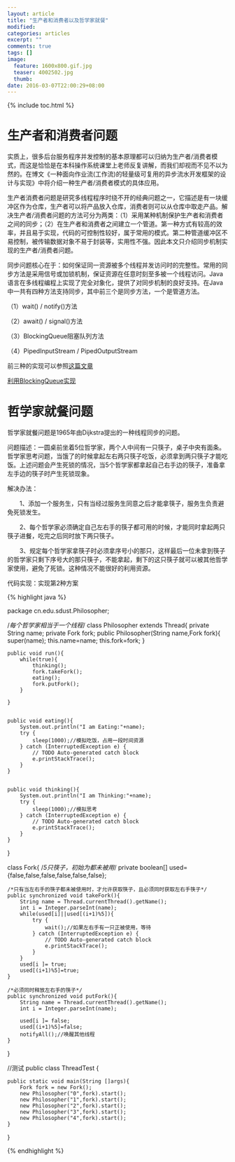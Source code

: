 ```yaml
---
layout: article
title: "生产者和消费者以及哲学家就餐"
modified:
categories: articles
excerpt: ""
comments: true
tags: []
image: 
  feature: 1600x800.gif.jpg
  teaser: 4002502.jpg
  thumb:
date: 2016-03-07T22:00:29+08:00
---
```


{% include toc.html %}

# 生产者和消费者问题

实质上，很多后台服务程序并发控制的基本原理都可以归纳为生产者/消费者模式，而这是恰恰是在本科操作系统课堂上老师反复讲解，而我们却视而不见不以为然的。在博文《一种面向作业流(工作流)的轻量级可复用的异步流水开发框架的设计与实现》中将介绍一种生产者/消费者模式的具体应用。

生产者消费者问题是研究多线程程序时绕不开的经典问题之一，它描述是有一块缓冲区作为仓库，生产者可以将产品放入仓库，消费者则可以从仓库中取走产品。解决生产者/消费者问题的方法可分为两类：（1）采用某种机制保护生产者和消费者之间的同步；（2）在生产者和消费者之间建立一个管道。第一种方式有较高的效率，并且易于实现，代码的可控制性较好，属于常用的模式。第二种管道缓冲区不易控制，被传输数据对象不易于封装等，实用性不强。因此本文只介绍同步机制实现的生产者/消费者问题。

同步问题核心在于：如何保证同一资源被多个线程并发访问时的完整性。常用的同步方法是采用信号或加锁机制，保证资源在任意时刻至多被一个线程访问。Java语言在多线程编程上实现了完全对象化，提供了对同步机制的良好支持。在Java中一共有四种方法支持同步，其中前三个是同步方法，一个是管道方法。

（1）wait() / notify()方法

（2）await() / signal()方法

（3）BlockingQueue阻塞队列方法

（4）PipedInputStream / PipedOutputStream

前三种的实现可以参照[这篇文章](http://blog.csdn.net/monkey_d_meng/article/details/6251879)

[利用BlockingQueue实现](http://www.journaldev.com/1034/java-blockingqueue-example-implementing-producer-consumer-problem)

# 哲学家就餐问题

哲学家就餐问题是1965年由Dijkstra提出的一种线程同步的问题。

问题描述：一圆桌前坐着5位哲学家，两个人中间有一只筷子，桌子中央有面条。哲学家思考问题，当饿了的时候拿起左右两只筷子吃饭，必须拿到两只筷子才能吃饭。上述问题会产生死锁的情况，当5个哲学家都拿起自己右手边的筷子，准备拿左手边的筷子时产生死锁现象。

解决办法：

　　1、添加一个服务生，只有当经过服务生同意之后才能拿筷子，服务生负责避免死锁发生。

　　2、每个哲学家必须确定自己左右手的筷子都可用的时候，才能同时拿起两只筷子进餐，吃完之后同时放下两只筷子。

　　3、规定每个哲学家拿筷子时必须拿序号小的那只，这样最后一位未拿到筷子的哲学家只剩下序号大的那只筷子，不能拿起，剩下的这只筷子就可以被其他哲学家使用，避免了死锁。这种情况不能很好的利用资源。　

代码实现：实现第2种方案

{% highlight java %}

package cn.edu.sdust.Philosopher;


/*每个哲学家相当于一个线程*/
class Philosopher extends Thread{
    private String name;
    private Fork fork;
    public Philosopher(String name,Fork fork){
        super(name);
        this.name=name;
        this.fork=fork;
    }
    
    public void run(){
        while(true){
            thinking();
            fork.takeFork();
            eating();
            fork.putFork();
        }
        
    }
    
    
    public void eating(){
        System.out.println("I am Eating:"+name);
        try {
            sleep(1000);//模拟吃饭，占用一段时间资源
        } catch (InterruptedException e) {
            // TODO Auto-generated catch block
            e.printStackTrace();
        }
    }
    
    
    public void thinking(){
        System.out.println("I am Thinking:"+name);
        try {
            sleep(1000);//模拟思考
        } catch (InterruptedException e) {
            // TODO Auto-generated catch block
            e.printStackTrace();
        }
    }
}

class Fork{
    /*5只筷子，初始为都未被用*/
    private boolean[] used={false,false,false,false,false,false};
    
    /*只有当左右手的筷子都未被使用时，才允许获取筷子，且必须同时获取左右手筷子*/
    public synchronized void takeFork(){
        String name = Thread.currentThread().getName();
        int i = Integer.parseInt(name);
        while(used[i]||used[(i+1)%5]){
            try {
                wait();//如果左右手有一只正被使用，等待
            } catch (InterruptedException e) {
                // TODO Auto-generated catch block
                e.printStackTrace();
            }
        }
        used[i ]= true;
        used[(i+1)%5]=true;
    }
    
    /*必须同时释放左右手的筷子*/
    public synchronized void putFork(){
        String name = Thread.currentThread().getName();
        int i = Integer.parseInt(name);
        
        used[i ]= false;
        used[(i+1)%5]=false;
        notifyAll();//唤醒其他线程
    }
}

//测试
public class ThreadTest {

    public static void main(String []args){
        Fork fork = new Fork();
        new Philosopher("0",fork).start();
        new Philosopher("1",fork).start();
        new Philosopher("2",fork).start();
        new Philosopher("3",fork).start();
        new Philosopher("4",fork).start();
    }
}

{% endhighlight %}
